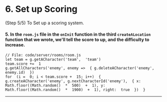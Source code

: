 # 6. Set up Scoring
 (Step 5/5) To Set up a scoring system.

#### 5. In the `room.js` file in the `onInit` function in the third `createALocation` function that we wrote, we'll tell the score to up, and the difficulty to increase.

```
// File: code/server/rooms/room.js
let team = g.getACharacter('team',  'team')
team.score +=  1
g.getAllCharacters('enemy', enemy =>  { g.deleteACharacter('enemy', enemy.id)  })
for  (i =  0; i < team.score +  15; i++)  { g.createACharacter('enemy', g.nextCharacterId('enemy'),  { x: Math.floor((Math.random()  *  500)  +  1), y: Math.floor((Math.random()  *  1900)  +  1), right:  true  })  }
```

<hr class="uk-margin-medium">